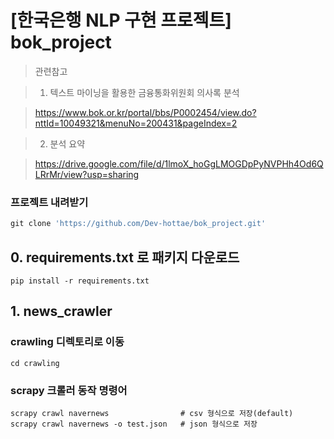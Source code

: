 [한국은행 NLP 구현 프로젝트] bok_project
=============
> 관련참고 

> 1. 텍스트 마이닝을 활용한 금융통화위원회 의사록 분석

> https://www.bok.or.kr/portal/bbs/P0002454/view.do?nttId=10049321&menuNo=200431&pageIndex=2

> 2. 분석 요약

> https://drive.google.com/file/d/1lmoX_hoGgLMOGDpPyNVPHh4Od6QLRrMr/view?usp=sharing

### 프로젝트 내려받기
```python
git clone 'https://github.com/Dev-hottae/bok_project.git'
```

## 0. requirements.txt 로 패키지 다운로드
```
pip install -r requirements.txt
```

## 1. news_crawler 
### crawling 디렉토리로 이동
```
cd crawling
```

### scrapy 크롤러 동작 명령어
```
scrapy crawl navernews                # csv 형식으로 저장(default)
scrapy crawl navernews -o test.json   # json 형식으로 저장
```
